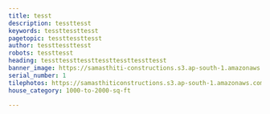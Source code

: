 ```yaml
---
title: tesst
description: tessttesst
keywords: tessttessttesst
pagetopic: tessttessttesst
author: tessttessttesst
robots: tessttesst
heading: tessttessttessttessttessttessttesst
banner_image: https://samasthiti-constructions.s3.ap-south-1.amazonaws.com/uploads/5038590.png
serial_number: 1
tilephotos: https://samasthiticonstructions.s3.ap-south-1.amazonaws.com/uploads/whatsapp-image-2022-07-30-at-5-52-19-pm-1.jpeg
house_category: 1000-to-2000-sq-ft

---
```


